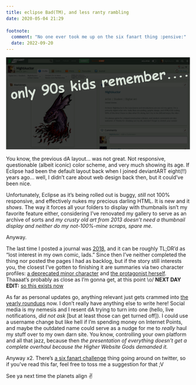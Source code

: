 ```yaml
---
title: eclipse Bad(TM), and less ranty rambling
date: 2020-05-04 21:29

footnote:
  comment: "No one ever took me up on the six fanart thing :pensive:"
  date: 2022-09-20
---
```

<img src="../assets/img/stash/2020-05-04-rip.png" alt="screenshot of my profile, pre-eclipse; captioned “only 90s kids remember…”"/>

You know, the previous dA layout… was not great. Not responsive, questionable (albeit iconic) color scheme, and very much showing its age. If Eclipse had been the default layout back when I joined deviantART eight(!!) years ago… well, I didn’t care about web design back then, but it could’ve been nice.

Unfortunately, Eclipse as it’s being rolled out is buggy, *still* not 100% responsive, and effectively nukes my precious darling HTML. It is new and it *shows*. The way it forces all your folders to display with thumbnails isn’t my favorite feature either, considering I’ve renovated my gallery to serve as an archive of sorts and *my crusty old art from 2013 doesn’t need a thumbnail display and neither do my not-100%-mine scraps, spare me.*

Anyway.

The last time I posted a journal was [2018](the-future-endeavors), and it can be roughly TL;DR’d as “lost interest in my own comic, lads.” Since then I’ve neither completed the thing nor posted the pages I had as backlog, but if the story still interests you, the closest I’ve gotten to finishing it are summaries via two character profiles: [a deprecated minor character](http://a-flyleaf.glitch.me/shriblets/wiki.html) and [the protagonist herself](https://aflyleafarchive.wordpress.com/2018/09/11/serena-johnson-writeup/). Thaaaat’s probably as close as I’m gonna get, at this point \o/
**NEXT DAY EDIT:** [so this exists now](https://a-flyleaf.github.io/tfe/)

As far as personal updates go, anything relevant just gets crammed into [the yearly roundups](http://fav.me/ddnewcl) now. I don’t really have anything else to write here! Social media is my nemesis and I resent dA trying to turn into one (hello, live notifications, *did not ask* [but at least those can get turned off]). I could use a username change but like hell if I’m spending money on Internet Points, and maybe the outdated name could serve as a nudge for me to *really* haul my stuff over to my own darn site. You know, controlling your own platform and all that jazz, because then *the presentation of everything doesn’t get a complete overhaul because the Higher Website Gods demanded it.*

Anyway x2. There’s [a six fanart challenge](https://twitter.com/mcapriglioneart/status/1240054958508179456) thing going around on twitter, so if you’ve read this far, feel free to toss me a suggestion for that ;V

See ya next time the planets align ✌️